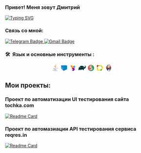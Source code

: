 ###  Привет! Меня зовут Дмитрий 

[![Typing SVG](https://readme-typing-svg.herokuapp.com?color=%2336BCF7&lines=QA+Engineer)](https://git.io/typing-svg)

### Связь со мной:

  <a href="https://t.me/DmitriiKalinin">
    <img src="https://img.shields.io/badge/Telegram-blue?style=for-the-badge&logo=telegram&logoColor=white" alt="Telegram Badge"/>
  </a>

   <a href="mailto:dima---k@mail.ru">
    <img src="https://img.shields.io/badge/Gmail-red?style=for-the-badge&logo=gmail&logoColor=white" alt="Gmail Badge"/>
  </a>

### 🛠 &nbsp;Язык и основные инструменты :

<p  align="center"> 

<img width="5%" title="Java" src="https://github.com/dimavrb/tochka/blob/main/media/logo/Java.svg">
<img width="5%" title="Selenoid" src="https://github.com/dimavrb/tochka/blob/main/media/logo/Selenoid.svg">
<img width="5%" title="Selenide" src="https://github.com/dimavrb/tochka/blob/main/media/logo/Selenide.svg">
<img width="5%" title="Gradle" src="https://github.com/dimavrb/tochka/blob/main/media/logo/Gradle.svg">
<img width="5%" title="Junit5" src="https://github.com/dimavrb/tochka/blob/main/media/logo/Junit5.svg">
<img width="5%" title="Allure Report" src="https://github.com/dimavrb/tochka/blob/main/media/logo/Allure.svg">
<img width="5%" title="Jenkins" src="https://github.com/dimavrb/tochka/blob/main/media/logo/Jenkins.svg">

</p>

## Мои проекты:

###  Проект по автоматизации UI тестирования сайта tochka.com

[![Readme Card](https://github-readme-stats.vercel.app/api/pin/?username=dimavrb&repo=tochka)](https://github.com/dimavrb/tochka)

###  Проект по автомазиации API тестирования сервиса reqres.in

[![Readme Card](https://github-readme-stats.vercel.app/api/pin/?username=dimavrb&repo=reqres)](https://github.com/dimavrb/reqres)
